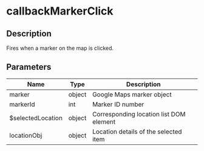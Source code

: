 # callbackMarkerClick

## Description

Fires when a marker on the map is clicked.

## Parameters

| Name | Type | Description |
|---|---|---|
| marker | object | Google Maps marker object |
| markerId | int | Marker ID number |
| $selectedLocation | object | Corresponding location list DOM element |
| locationObj | object | Location details of the selected item |
